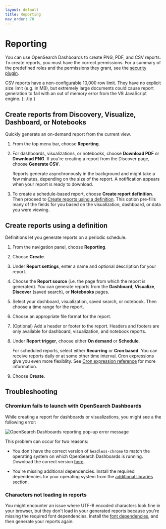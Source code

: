 ```yaml
---
layout: default
title: Reporting
nav_order: 70
---
```



# Reporting

You can use OpenSearch Dashboards to create PNG, PDF, and CSV reports. To create reports, you must have the correct permissions. For a summary of the predefined roles and the permissions they grant, see the [security plugin]({{site.url}}{{site.baseurl}}/security/access-control/users-roles#predefined-roles).

CSV reports have a non-configurable 10,000 row limit. They have no explicit size limit (e.g. in MB), but extremely large documents could cause report generation to fail with an out of memory error from the V8 JavaScript engine.
{: .tip }


## Create reports from Discovery, Visualize, Dashboard, or Notebooks

Quickly generate an on-demand report from the current view.

1. From the top menu bar, choose **Reporting**.
1. For dashboards, visualizations, or notebooks, choose **Download PDF** or **Download PNG**. If you're creating a report from the Discover page, choose **Generate CSV**.

   Reports generate asynchronously in the background and might take a few minutes, depending on the size of the report. A notification appears when your report is ready to download.

1. To create a schedule-based report, choose **Create report definition**. Then proceed to [Create reports using a definition](#create-reports-using-a-definition). This option pre-fills many of the fields for you based on the visualization, dashboard, or data you were viewing.


## Create reports using a definition

Definitions let you generate reports on a periodic schedule.

1. From the navigation panel, choose **Reporting**.
1. Choose **Create**.
1. Under **Report settings**, enter a name and optional description for your report.
1. Choose the **Report source** (i.e. the page from which the report is generated). You can generate reports from the **Dashboard**, **Visualize**, **Discover** (saved search), or **Notebooks** pages.
1. Select your dashboard, visualization, saved search, or notebook. Then choose a time range for the report.
1. Choose an appropriate file format for the report.
1. (Optional) Add a header or footer to the report. Headers and footers are only available for dashboard, visualization, and notebook reports.
1. Under **Report trigger**, choose either **On demand** or **Schedule**.

   For scheduled reports, select either **Recurring** or **Cron based**. You can receive reports daily or at some other time interval. Cron expressions give you even more flexiblity. See [Cron expression reference]({{site.url}}{{site.baseurl}}/monitoring-plugins/alerting/cron/) for more information.

1. Choose **Create**.

## Troubleshooting

### Chromium fails to launch with OpenSearch Dashboards

While creating a report for dashboards or visualizations, you might see a the following error:

![OpenSearch Dashboards reporting pop-up error message]({{site.url}}{{site.baseurl}}/images/reporting-error.png)

This problem can occur for two reasons:

- You don't have the correct version of `headless-chrome` to match the operating system on which OpenSearch Dashboards is running. Download the correct version [here](https://github.com/opensearch-project/dashboards-reports/releases/tag/chromium-1.12.0.0).

- You're missing additional dependencies. Install the required dependencies for your operating system from the [additional libraries](https://github.com/opensearch-project/dashboards-reports/blob/main/dashboards-reports/rendering-engine/headless-chrome/README.md#additional-libaries) section.

### Characters not loading in reports

You might encounter an issue where UTF-8 encoded characters look fine in your browser, but they don't load in your generated reports because you're missing the required font dependencies. Install the [font dependencies](https://github.com/opensearch-project/dashboards-reports#missing-font-dependencies), and then generate your reports again.
